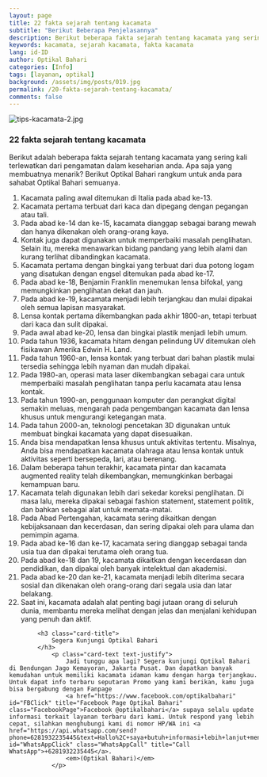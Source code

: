 ```yaml
---
layout: page
title: 22 fakta sejarah tentang kacamata
subtitle: "Berikut Beberapa Penjelasannya"
description: Berikut beberapa fakta sejarah tentang kacamata yang sering kali terlewatkan dari pengamatan keseharian anda. Apa saja yang membuatnya menarik? Berikut kami rangkum untuk anda.
keywords: kacamata, sejarah kacamata, fakta kacamata
lang: id-ID
author: Optikal Bahari
categories: [Info]
tags: [layanan, optikal]
background: /assets/img/posts/019.jpg
permalink: /20-fakta-sejarah-tentang-kacamata/
comments: false
---
```


<div class="card shadow p-3 mb-5 bg-white rounded">
        <img 
            src="{{"/assets/img/posts/periksa-mata/periksa-mata-gratis-optikal-bahari-9.jpg" | relative_url }}" class="card-img-top" alt="tips-kacamata-2.jpg">
            <div class="card-body">
                <h3 class="card-title">
                    22 fakta sejarah tentang kacamata
                </h3>
                <p class="card-text text-justify">
                    Berikut adalah beberapa fakta sejarah tentang kacamata yang sering kali terlewatkan dari pengamatan dalam keseharian anda. Apa saja yang membuatnya menarik? Berikut Optikal Bahari rangkum untuk anda para sahabat Optikal Bahari semuanya.
                </p>
                    <ol>
                        <li>
                            Kacamata paling awal ditemukan di Italia pada abad ke-13.
                        </li>
                        <li>
                            Kacamata pertama terbuat dari kaca dan dipegang dengan pegangan atau tali.
                        </li>
                        <li>
                            Pada abad ke-14 dan ke-15, kacamata dianggap sebagai barang mewah dan hanya dikenakan oleh orang-orang kaya.
                        </li>
                        <li>
                            Kontak juga dapat digunakan untuk memperbaiki masalah penglihatan. Selain itu, mereka menawarkan bidang pandang yang lebih alami dan kurang terlihat dibandingkan kacamata.
                        </li>
                        <li>
                            Kacamata pertama dengan bingkai yang terbuat dari dua potong logam yang disatukan dengan engsel ditemukan pada abad ke-17.
                        </li>
                        <li>
                            Pada abad ke-18, Benjamin Franklin menemukan lensa bifokal, yang memungkinkan penglihatan dekat dan jauh.
                        </li>
                        <li>
                            Pada abad ke-19, kacamata menjadi lebih terjangkau dan mulai dipakai oleh semua lapisan masyarakat.
                        </li>
                        <li>
                            Lensa kontak pertama dikembangkan pada akhir 1800-an, tetapi terbuat dari kaca dan sulit dipakai.
                        </li>
                        <li>
                            Pada awal abad ke-20, lensa dan bingkai plastik menjadi lebih umum.
                        </li>
                        <li>
                            Pada tahun 1936, kacamata hitam dengan pelindung UV ditemukan oleh fisikawan Amerika Edwin H. Land.
                        </li>
                        <li>
                            Pada tahun 1960-an, lensa kontak yang terbuat dari bahan plastik mulai tersedia sehingga lebih nyaman dan mudah dipakai.
                        </li>
                        <li>
                            Pada 1980-an, operasi mata laser dikembangkan sebagai cara untuk memperbaiki masalah penglihatan tanpa perlu kacamata atau lensa kontak.
                        </li>
                        <li>
                            Pada tahun 1990-an, penggunaan komputer dan perangkat digital semakin meluas, mengarah pada pengembangan kacamata dan lensa khusus untuk mengurangi ketegangan mata.
                        </li>
                        <li>
                            Pada tahun 2000-an, teknologi pencetakan 3D digunakan untuk membuat bingkai kacamata yang dapat disesuaikan.
                        </li>
                        <li>
                            Anda bisa mendapatkan lensa khusus untuk aktivitas tertentu. Misalnya, Anda bisa mendapatkan kacamata olahraga atau lensa kontak untuk aktivitas seperti bersepeda, lari, atau berenang.
                        </li>
                        <li>
                            Dalam beberapa tahun terakhir, kacamata pintar dan kacamata augmented reality telah dikembangkan, memungkinkan berbagai kemampuan baru.
                        </li>
                        <li>
                            Kacamata telah digunakan lebih dari sekedar koreksi penglihatan. Di masa lalu, mereka dipakai sebagai fashion statement, statement politik, dan bahkan sebagai alat untuk memata-matai.
                        </li>
                        <li>
                            Pada Abad Pertengahan, kacamata sering dikaitkan dengan kebijaksanaan dan kecerdasan, dan sering dipakai oleh para ulama dan pemimpin agama.
                        </li>
                        <li>
                            Pada abad ke-16 dan ke-17, kacamata sering dianggap sebagai tanda usia tua dan dipakai terutama oleh orang tua.
                        </li>
                        <li>
                            Pada abad ke-18 dan 19, kacamata dikaitkan dengan kecerdasan dan pendidikan, dan dipakai oleh banyak intelektual dan akademisi.
                        </li>
                        <li>
                            Pada abad ke-20 dan ke-21, kacamata menjadi lebih diterima secara sosial dan dikenakan oleh orang-orang dari segala usia dan latar belakang.
                        </li>
                        <li>
                            Saat ini, kacamata adalah alat penting bagi jutaan orang di seluruh dunia, membantu mereka melihat dengan jelas dan menjalani kehidupan yang penuh dan aktif.
                        </li>
                    </ol>

            <h3 class="card-title">
                Segera Kunjungi Optikal Bahari
            </h3>
                <p class="card-text text-justify">
                    Jadi tunggu apa lagi? Segera kunjungi Optikal Bahari di Bendungan Jago Kemayoran, Jakarta Pusat. Dan dapatkan banyak kemudahan untuk memiliki kacamata idaman kamu dengan harga terjangkau. Untuk dapat info terbaru seputaran Promo yang kami berikan, kamu juga bisa bergabung dengan Fanpage
                    <a href="https://www.facebook.com/optikalbahari" id="FBClick" title="Facebook Page Optikal Bahari" class="FacebookPage">Facebook @optikalbahari</a> supaya selalu update informasi terkait layanan terbaru dari kami. Untuk respond yang lebih cepat, silahkan menghubungi kami di nomor HP/WA ini <a href="https://api.whatsapp.com/send?phone=6281932235445&text=Hallo%2C+saya+butuh+informasi+lebih+lanjut+mengenai+Optikal+Bahari" id="WhatsAppClick" class="WhatsAppCall" title="Call WhatsApp">+6281932235445</a>.
                    <em>(Optikal Bahari)</em>
                </p>

</div>
